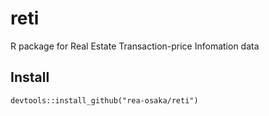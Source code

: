 # reti
R package for Real Estate Transaction-price Infomation data

## Install
```
devtools::install_github("rea-osaka/reti")
```
